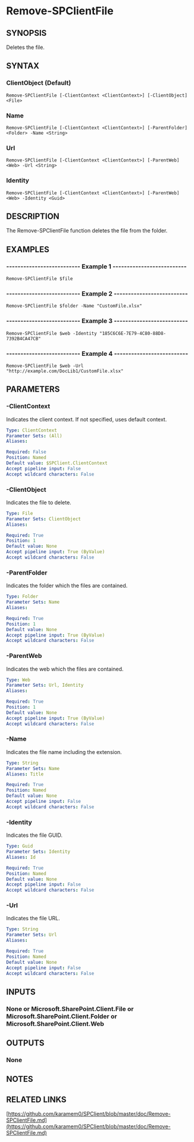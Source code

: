 # Remove-SPClientFile

## SYNOPSIS
Deletes the file.

## SYNTAX

### ClientObject (Default)
```
Remove-SPClientFile [-ClientContext <ClientContext>] [-ClientObject] <File>
```

### Name
```
Remove-SPClientFile [-ClientContext <ClientContext>] [-ParentFolder] <Folder> -Name <String>
```

### Url
```
Remove-SPClientFile [-ClientContext <ClientContext>] [-ParentWeb] <Web> -Url <String>
```

### Identity
```
Remove-SPClientFile [-ClientContext <ClientContext>] [-ParentWeb] <Web> -Identity <Guid>
```

## DESCRIPTION
The Remove-SPClientFile function deletes the file from the folder.

## EXAMPLES

### -------------------------- Example 1 --------------------------
```
Remove-SPClientFile $file
```

### -------------------------- Example 2 --------------------------
```
Remove-SPClientFile $folder -Name "CustomFile.xlsx"
```

### -------------------------- Example 3 --------------------------
```
Remove-SPClientFile $web -Identity "185C6C6E-7E79-4C80-88D8-7392B4CA47CB"
```

### -------------------------- Example 4 --------------------------
```
Remove-SPClientFile $web -Url "http://example.com/DocLib1/CustomFile.xlsx"
```

## PARAMETERS

### -ClientContext
Indicates the client context.
If not specified, uses default context.

```yaml
Type: ClientContext
Parameter Sets: (All)
Aliases: 

Required: False
Position: Named
Default value: $SPClient.ClientContext
Accept pipeline input: False
Accept wildcard characters: False
```

### -ClientObject
Indicates the file to delete.

```yaml
Type: File
Parameter Sets: ClientObject
Aliases: 

Required: True
Position: 1
Default value: None
Accept pipeline input: True (ByValue)
Accept wildcard characters: False
```

### -ParentFolder
Indicates the folder which the files are contained.

```yaml
Type: Folder
Parameter Sets: Name
Aliases: 

Required: True
Position: 1
Default value: None
Accept pipeline input: True (ByValue)
Accept wildcard characters: False
```

### -ParentWeb
Indicates the web which the files are contained.

```yaml
Type: Web
Parameter Sets: Url, Identity
Aliases: 

Required: True
Position: 1
Default value: None
Accept pipeline input: True (ByValue)
Accept wildcard characters: False
```

### -Name
Indicates the file name including the extension.

```yaml
Type: String
Parameter Sets: Name
Aliases: Title

Required: True
Position: Named
Default value: None
Accept pipeline input: False
Accept wildcard characters: False
```

### -Identity
Indicates the file GUID.

```yaml
Type: Guid
Parameter Sets: Identity
Aliases: Id

Required: True
Position: Named
Default value: None
Accept pipeline input: False
Accept wildcard characters: False
```

### -Url
Indicates the file URL.

```yaml
Type: String
Parameter Sets: Url
Aliases: 

Required: True
Position: Named
Default value: None
Accept pipeline input: False
Accept wildcard characters: False
```

## INPUTS

### None or Microsoft.SharePoint.Client.File or Microsoft.SharePoint.Client.Folder or Microsoft.SharePoint.Client.Web

## OUTPUTS

### None

## NOTES

## RELATED LINKS

[https://github.com/karamem0/SPClient/blob/master/doc/Remove-SPClientFile.md](https://github.com/karamem0/SPClient/blob/master/doc/Remove-SPClientFile.md)

